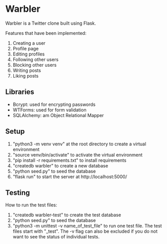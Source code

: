 # Warbler
Warbler is a Twitter clone built using Flask. 

Features that have been implemented:
1) Creating a user
2) Profile page
3) Editing profiles
4) Following other users
5) Blocking other users
6) Writing posts
7) Liking posts


## Libraries
- Bcrypt: used for encrypting passwords
- WTForms: used for form validation
- SQLAlchemy: am Object Relational Mapper

## Setup
1) "python3 -m venv venv" at the root directory to create a virtual environment
2) "source venv/bin/activate" to activate the virtual environment
3) "pip install -r requirements.txt" to install requirements
4) "createdb warbler" to create a new database
5) "python seed.py" to seed the database
6) "flask run" to start the server at http://localhost:5000/


## Testing

How to run the test files:

1) "createdb warbler-test" to create the test database
2) "python seed.py" to seed the database
3) "python3 -m unittest -v name_of_test_file" to run one test file. The test files start with "_test". The -v flag can also be 
excluded if you do not want to see the status of individual tests.

